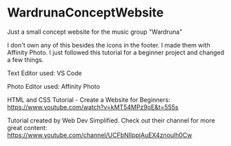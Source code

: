 # WardrunaConceptWebsite
Just a small concept website for the music group "Wardruna"

I don't own any of this besides the icons in the footer. I made them with Affinity Photo. I just followed this tutorial for a beginner project and changed a few things.

Text Editor used: VS Code

Photo Editor used: Affinity Photo

HTML and CSS Tutorial - Create a Website for Beginners: 
https://www.youtube.com/watch?v=kMT54MPz9oE&t=555s

Tutorial created by Web Dev Simplified. Check out their channel for more great content: 
https://www.youtube.com/channel/UCFbNIlppjAuEX4znoulh0Cw
  
